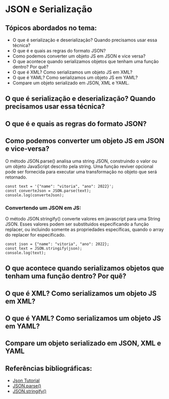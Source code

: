 <h1> JSON e Serialização </h1>

<h2>Tópicos abordados no tema:</h2>
<ul>
  <li>O que é serialização e deserialização? Quando precisamos usar essa técnica?
     </li>
    <li>O que é e quais as regras do formato JSON?
       </li>
      <li>Como podemos converter um objeto JS em JSON e vice versa?
         </li>
        <li>O que acontece quando serializamos objetos que tenham uma função dentro? Por quê?
           </li>
          <li>O que é XML? Como serializamos um objeto JS em XML?
             </li>
            <li>O que é YAML? Como serializamos um objeto JS em YAML?
               </li>
  <li> Compare um objeto serializado em JSON, XML e YAML.
  </li>
    </ul>
    
<h2> O que é serialização e deserialização? Quando precisamos usar essa técnica?</h2>
<h2>O que é e quais as regras do formato JSON?</h2>
    
<h2>Como podemos converter um objeto JS em JSON e vice-versa?</h2>
<p>O método JSON.parse() analisa uma string JSON, construindo o valor ou um objeto JavaScript descrito pela string. Uma função reviver opcional pode ser fornecida para executar uma transformação no objeto que será retornado.</p>

```
const text = '{"name": "vitoria", "ano": 2022}';
const converteJson = JSON.parse(text);
console.log(converteJson);
```

<h3>Convertendo um JSON em JS:</h3>

<p>O método JSON.stringify() converte valores em javascript para uma String  JSON. Esses valores podem ser substituidos especificando a função replacer, ou incluindo somente as propriedades específicas, quando o array do replacer for especificado.</p>

```
const json = {"name": "vitoria", "ano": 2022};
const text = JSON.stringify(json);
console.log(text);
```

<h2>O que acontece quando serializamos objetos que tenham uma função dentro? Por quê?</h2>

<h2>O que é XML? Como serializamos um objeto JS em XML?</h2>


<h2>O que é YAML? Como serializamos um objeto JS em YAML?</h2>
<h2>Compare um objeto serializado em JSON, XML e YAML</h2>
<h2> Referências bibliográficas:</h2>
<ul>
  <li><a href="https://www.devmedia.com.br/json-tutorial/25275">Json Tutorial</a>
     </li>
    <li><a href="https://developer.mozilla.org/pt-BR/docs/Web/JavaScript/Reference/Global_Objects/JSON/parse">JSON.parse()</a>
  </li>
  <li><a href="https://developer.mozilla.org/pt-BR/docs/Web/JavaScript/Reference/Global_Objects/JSON/stringify">JSON.stringify()</a>
  </li>
  </ul>
